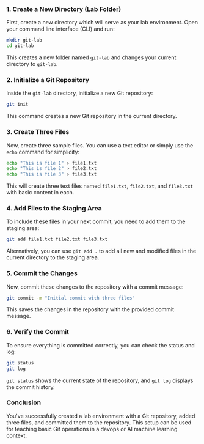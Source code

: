 

### 1. Create a New Directory (Lab Folder)
First, create a new directory which will serve as your lab environment. Open your command line interface (CLI) and run:

```bash
mkdir git-lab
cd git-lab
```

This creates a new folder named `git-lab` and changes your current directory to `git-lab`.

### 2. Initialize a Git Repository
Inside the `git-lab` directory, initialize a new Git repository:

```bash
git init
```

This command creates a new Git repository in the current directory.

### 3. Create Three Files
Now, create three sample files. You can use a text editor or simply use the `echo` command for simplicity:

```bash
echo "This is file 1" > file1.txt
echo "This is file 2" > file2.txt
echo "This is file 3" > file3.txt
```

This will create three text files named `file1.txt`, `file2.txt`, and `file3.txt` with basic content in each.

### 4. Add Files to the Staging Area
To include these files in your next commit, you need to add them to the staging area:

```bash
git add file1.txt file2.txt file3.txt
```

Alternatively, you can use `git add .` to add all new and modified files in the current directory to the staging area.

### 5. Commit the Changes
Now, commit these changes to the repository with a commit message:

```bash
git commit -m "Initial commit with three files"
```

This saves the changes in the repository with the provided commit message.

### 6. Verify the Commit
To ensure everything is committed correctly, you can check the status and log:

```bash
git status
git log
```

`git status` shows the current state of the repository, and `git log` displays the commit history.

### Conclusion
You've successfully created a lab environment with a Git repository, added three files, and committed them to the repository. This setup can be used for teaching basic Git operations in a devops or AI machine learning context.